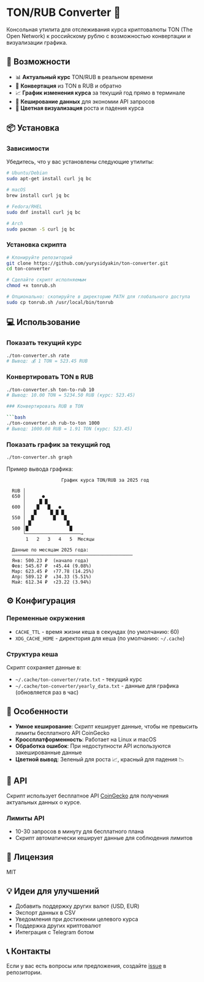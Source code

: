 # TON/RUB Converter 💎

Консольная утилита для отслеживания курса криптовалюты TON (The Open Network) к российскому рублю с возможностью конвертации и визуализации графика.

## 🚀 Возможности

- 📊 **Актуальный курс** TON/RUB в реальном времени
- 💱 **Конвертация** из TON в RUB и обратно
- 📈 **График изменения курса** за текущий год прямо в терминале
- 💾 **Кеширование данных** для экономии API запросов
- 🎨 **Цветная визуализация** роста и падения курса

## 📦 Установка

### Зависимости

Убедитесь, что у вас установлены следующие утилиты:

```bash
# Ubuntu/Debian
sudo apt-get install curl jq bc

# macOS
brew install curl jq bc

# Fedora/RHEL
sudo dnf install curl jq bc

# Arch
sudo pacman -S curl jq bc
```

### Установка скрипта

```bash
# Клонируйте репозиторий
git clone https://github.com/yurysidyakin/ton-converter.git
cd ton-converter

# Сделайте скрипт исполняемым
chmod +x tonrub.sh

# Опционально: скопируйте в директорию PATH для глобального доступа
sudo cp tonrub.sh /usr/local/bin/tonrub
```

## 💻 Использование

### Показать текущий курс

```bash
./ton-converter.sh rate
# Вывод: 💰 1 TON = 523.45 RUB
```

### Конвертировать TON в RUB

```bash
./ton-converter.sh ton-to-rub 10
# Вывод: 10.00 TON = 5234.50 RUB (курс: 523.45)

### Конвертировать RUB в TON

```bash
./ton-converter.sh rub-to-ton 1000
# Вывод: 1000.00 RUB = 1.91 TON (курс: 523.45)
```

### Показать график за текущий год

```bash
./ton-converter.sh graph
```

Пример вывода графика:
```
                    График курса TON/RUB за 2025 год

  RUB │
  650 │      ●
      │     █ █
  600 │    █   █   ●
      │   █     █ █ █
  550 │  █       █   █
      │ █             █
  500 │█               █
      └────────────────────→
       1   2   3   4   5  Месяцы

  Данные по месяцам 2025 года:
  ────────────────────────────────────────────
  Янв: 500.23 ₽  (начало года)
  Фев: 545.67 ₽  ↑45.44 (9.08%)
  Мар: 623.45 ₽  ↑77.78 (14.25%)
  Апр: 589.12 ₽  ↓34.33 (5.51%)
  Май: 612.34 ₽  ↑23.22 (3.94%)
```

## ⚙️ Конфигурация

### Переменные окружения

- `CACHE_TTL` - время жизни кеша в секундах (по умолчанию: 60)
- `XDG_CACHE_HOME` - директория для кеша (по умолчанию: `~/.cache`)

### Структура кеша

Скрипт сохраняет данные в:
- `~/.cache/ton-converter/rate.txt` - текущий курс
- `~/.cache/ton-converter/yearly_data.txt` - данные для графика (обновляется раз в час)

## 🔧 Особенности

- **Умное кеширование**: Скрипт кеширует данные, чтобы не превысить лимиты бесплатного API CoinGecko
- **Кроссплатформенность**: Работает на Linux и macOS
- **Обработка ошибок**: При недоступности API используются закешированные данные
- **Цветной вывод**: Зеленый для роста 📈, красный для падения 📉

## 📝 API

Скрипт использует бесплатное API [CoinGecko](https://www.coingecko.com/api/documentation) для получения актуальных данных о курсе.

### Лимиты API
- 10-30 запросов в минуту для бесплатного плана
- Скрипт автоматически кеширует данные для соблюдения лимитов

## 📄 Лицензия

MIT

## 💡 Идеи для улучшений

- Добавить поддержку других валют (USD, EUR)
- Экспорт данных в CSV
- Уведомления при достижении целевого курса
- Поддержка других криптовалют
- Интеграция с Telegram ботом

## 📞 Контакты

Если у вас есть вопросы или предложения, создайте [issue](https://github.com/yurysidyakin/ton-converter/issues) в репозитории.
